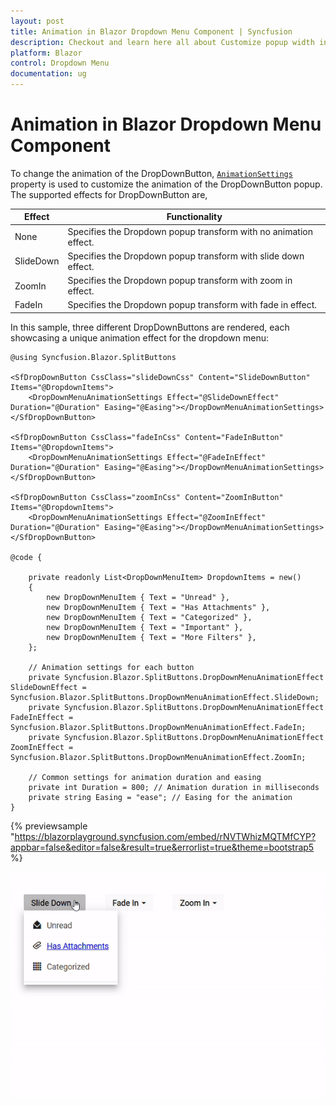 ```yaml
---
layout: post
title: Animation in Blazor Dropdown Menu Component | Syncfusion
description: Checkout and learn here all about Customize popup width in in Syncfusion Blazor Dropdown Menu component and more.
platform: Blazor
control: Dropdown Menu
documentation: ug
---
```


# Animation in Blazor Dropdown Menu Component

To change the animation of the DropDownButton, [`AnimationSettings`](https://help.syncfusion.com/cr/blazor/Syncfusion.Blazor.SplitButtons.DropDownMenuAnimationSettings.html)  property is used to customize the animation of the DropDownButton popup. The supported effects for DropDownButton are,

| Effect | Functionality |
| ------------ | ----------------------- |
| None | Specifies the Dropdown popup transform with no animation effect. |
| SlideDown | Specifies the Dropdown popup transform with slide down effect. |
| ZoomIn | Specifies the Dropdown popup transform with zoom in effect. |
| FadeIn | Specifies the Dropdown popup transform with fade in effect. |

In this sample, three different DropDownButtons are rendered, each showcasing a unique animation effect for the dropdown menu:

```cshtml
@using Syncfusion.Blazor.SplitButtons

<SfDropDownButton CssClass="slideDownCss" Content="SlideDownButton" Items="@DropdownItems">
    <DropDownMenuAnimationSettings Effect="@SlideDownEffect" Duration="@Duration" Easing="@Easing"></DropDownMenuAnimationSettings>
</SfDropDownButton>

<SfDropDownButton CssClass="fadeInCss" Content="FadeInButton" Items="@DropdownItems">
    <DropDownMenuAnimationSettings Effect="@FadeInEffect" Duration="@Duration" Easing="@Easing"></DropDownMenuAnimationSettings>
</SfDropDownButton>

<SfDropDownButton CssClass="zoomInCss" Content="ZoomInButton" Items="@DropdownItems">
    <DropDownMenuAnimationSettings Effect="@ZoomInEffect" Duration="@Duration" Easing="@Easing"></DropDownMenuAnimationSettings>
</SfDropDownButton>

@code {

    private readonly List<DropDownMenuItem> DropdownItems = new()
    {
        new DropDownMenuItem { Text = "Unread" },
        new DropDownMenuItem { Text = "Has Attachments" },
        new DropDownMenuItem { Text = "Categorized" },
        new DropDownMenuItem { Text = "Important" },
        new DropDownMenuItem { Text = "More Filters" },
    };

    // Animation settings for each button
    private Syncfusion.Blazor.SplitButtons.DropDownMenuAnimationEffect SlideDownEffect = Syncfusion.Blazor.SplitButtons.DropDownMenuAnimationEffect.SlideDown;
    private Syncfusion.Blazor.SplitButtons.DropDownMenuAnimationEffect FadeInEffect = Syncfusion.Blazor.SplitButtons.DropDownMenuAnimationEffect.FadeIn;
    private Syncfusion.Blazor.SplitButtons.DropDownMenuAnimationEffect ZoomInEffect = Syncfusion.Blazor.SplitButtons.DropDownMenuAnimationEffect.ZoomIn;

    // Common settings for animation duration and easing
    private int Duration = 800; // Animation duration in milliseconds
    private string Easing = "ease"; // Easing for the animation
}

```

{% previewsample "https://blazorplayground.syncfusion.com/embed/rNVTWhizMQTMfCYP?appbar=false&editor=false&result=true&errorlist=true&theme=bootstrap5 %}

![Changing Blazor DropDownMenu Animation](./images/blazor-dropdownmenu-animation.gif)